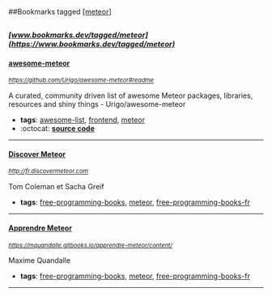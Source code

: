 ##Bookmarks tagged [[meteor]](https://www.bookmarks.dev?q=[meteor])

_<sup><sup>[www.bookmarks.dev/tagged/meteor](https://www.bookmarks.dev/tagged/meteor)</sup></sup>_
---
#### [awesome-meteor](https://github.com/Urigo/awesome-meteor#readme)
_<sup>https://github.com/Urigo/awesome-meteor#readme</sup>_

A curated, community driven list of awesome Meteor packages, libraries, resources and shiny things - Urigo/awesome-meteor
* **tags**: [awesome-list](../tagged/awesome-list.md), [frontend](../tagged/frontend.md), [meteor](../tagged/meteor.md)
* :octocat: **[source code](https://github.com/Urigo/awesome-meteor#readme)**
---
#### [Discover Meteor](http://fr.discovermeteor.com)
_<sup>http://fr.discovermeteor.com</sup>_

Tom Coleman et Sacha Greif
* **tags**: [free-programming-books](../tagged/free-programming-books.md), [meteor](../tagged/meteor.md), [free-programming-books-fr](../tagged/free-programming-books-fr.md)
---
#### [Apprendre Meteor](https://mquandalle.gitbooks.io/apprendre-meteor/content/)
_<sup>https://mquandalle.gitbooks.io/apprendre-meteor/content/</sup>_

Maxime Quandalle
* **tags**: [free-programming-books](../tagged/free-programming-books.md), [meteor](../tagged/meteor.md), [free-programming-books-fr](../tagged/free-programming-books-fr.md)
---
